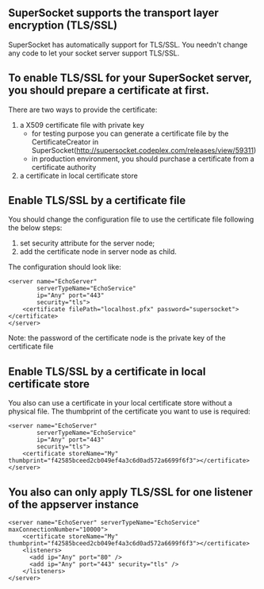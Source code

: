 ## SuperSocket supports the transport layer encryption (TLS/SSL)

SuperSocket has automatically support for TLS/SSL. You needn't change any code to let your socket server support TLS/SSL.

## To enable TLS/SSL for your SuperSocket server, you should prepare a certificate at first.
There are two ways to provide the certificate:

1. a X509 certificate file with private key
    * for testing purpose you can generate a certificate file by the CertificateCreator in SuperSocket(http://supersocket.codeplex.com/releases/view/59311)
    * in production environment, you should purchase a certificate from a certificate authority
2. a certificate in local certificate store

## Enable TLS/SSL by a certificate file

You should change the configuration file to use the certificate file following the below steps:

1. set security attribute for the server node;
2. add the certificate node in server node as child.

The configuration should look like:

    <server name="EchoServer"
            serverTypeName="EchoService"
            ip="Any" port="443"
            security="tls">
        <certificate filePath="localhost.pfx" password="supersocket"></certificate>
    </server>

Note: the password of the certificate node is the private key of the certificate file

## Enable TLS/SSL by a certificate in local certificate store

You also can use a certificate in your local certificate store without a physical file. The thumbprint of the certificate you want to use is required:

    <server name="EchoServer"
            serverTypeName="EchoService"
            ip="Any" port="443"
            security="tls">
        <certificate storeName="My" thumbprint="‎f42585bceed2cb049ef4a3c6d0ad572a6699f6f3"></certificate>
    </server>

## You also can only apply TLS/SSL for one listener of the appserver instance

    <server name="EchoServer" serverTypeName="EchoService" maxConnectionNumber="10000">
        <certificate storeName="My" thumbprint="‎f42585bceed2cb049ef4a3c6d0ad572a6699f6f3"></certificate>
        <listeners>
          <add ip="Any" port="80" />
          <add ip="Any" port="443" security="tls" />
        </listeners>
    </server>
